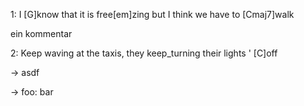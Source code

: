 
1: 
I [G]know that it is free[em]zing but I think we have to [Cmaj7]walk


ein kommentar

2:
Keep waving at the taxis, they keep_turning their lights ' [C]off


-> asdf

-> foo: bar
